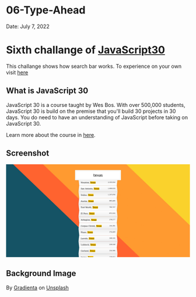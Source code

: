 # 06-Type-Ahead

Date: July 7, 2022

# Sixth challange of [JavaScript30](https://javascript30.com/)

This challange shows how search bar works. To experience on your own visit [here](https://rohit-saini7.github.io/03-CSS-Variables/)

## What is JavaScript 30

JavaScript 30 is a course taught by Wes Bos. With over 500,000 students, JavaScript 30 is build on the premise that you'll build 30 projects in 30 days. You do need to have an understanding of JavaScript before taking on JavaScript 30.

Learn more about the course in [here](https://javascript30.com/).

## Screenshot

![Screenshot](./assets/screenshot.png)

## Background Image

By [Gradienta](https://unsplash.com/@gradienta) on [Unsplash](https://unsplash.com/s/photos/abstract-wallpaper)
